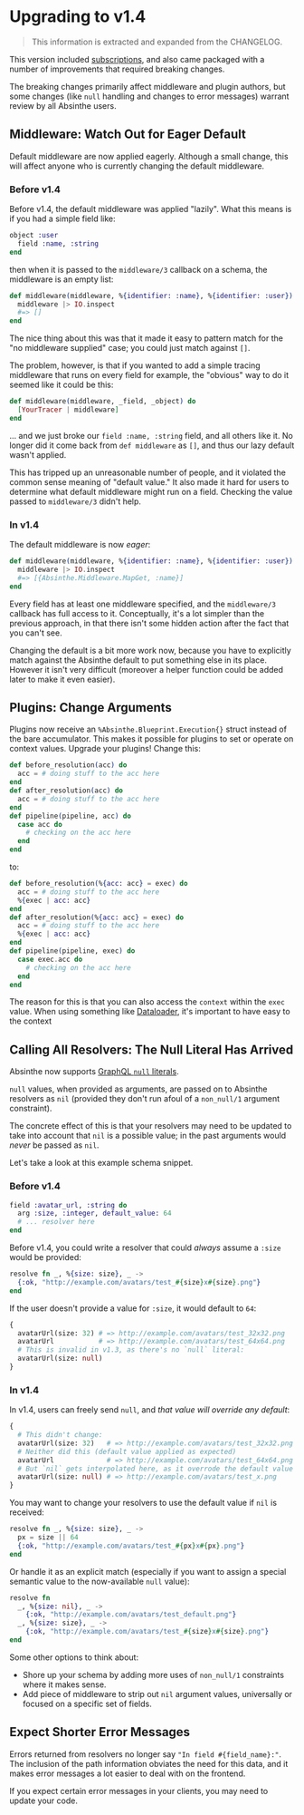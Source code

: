 # Upgrading to v1.4

> This information is extracted and expanded from the CHANGELOG.

This version included [subscriptions](../tutorial/subscriptions.md), and also came packaged with a number of improvements that required breaking changes.

The breaking changes primarily affect middleware and plugin authors, but some changes (like `null` handling and changes to error messages) warrant review by all Absinthe users.

## Middleware: Watch Out for Eager Default

Default middleware are now applied eagerly. Although a small change, this will affect anyone who is currently changing the default middleware.

### Before v1.4

Before v1.4, the default middleware was applied "lazily". What this means is if you had a simple field like:

```elixir
object :user
  field :name, :string
end
```

then when it is passed to the `middleware/3` callback on a schema, the middleware is an empty list:

```elixir
def middleware(middleware, %{identifier: :name}, %{identifier: :user}) do
  middleware |> IO.inspect
  #=> []
end
```

The nice thing about this was that it made it easy to pattern match for the "no middleware supplied" case; you could just match against `[]`.

The problem, however, is that if you wanted to add a simple tracing middleware that runs on every field for example, the "obvious" way to do it seemed like it could be this:

```elixir
def middleware(middleware, _field, _object) do
  [YourTracer | middleware]
end
```

... and we just broke our `field :name, :string` field, and all others like it. No longer did it come back from `def middleware` as `[]`, and thus our lazy default wasn't applied.

This has tripped up an unreasonable number of people, and it violated the common sense meaning of "default value." It also made it hard for users to determine what default middleware might run on a field. Checking the value passed to `middleware/3` didn't help.

### In v1.4

The default middleware is now _eager_:

```elixir
def middleware(middleware, %{identifier: :name}, %{identifier: :user}) do
  middleware |> IO.inspect
  #=> [{Absinthe.Middleware.MapGet, :name}]
end
```

Every field has at least one middleware specified, and the `middleware/3` callback has full access to it. Conceptually, it's a lot simpler than the previous approach, in that there isn't some hidden action after the fact that you can't see.

Changing the default is a bit more work now, because you have to explicitly match against the Absinthe default to put something else in its place. However it isn't very difficult (moreover a helper function could be added later to make it even easier).

## Plugins: Change Arguments

Plugins now receive an `%Absinthe.Blueprint.Execution{}` struct instead of the bare accumulator. This makes it possible for plugins to set or operate on context values. Upgrade your plugins! Change this:

```elixir
def before_resolution(acc) do
  acc = # doing stuff to the acc here
end
def after_resolution(acc) do
  acc = # doing stuff to the acc here
end
def pipeline(pipeline, acc) do
  case acc do
    # checking on the acc here
  end
end
```
to:

```elixir
def before_resolution(%{acc: acc} = exec) do
  acc = # doing stuff to the acc here
  %{exec | acc: acc}
end
def after_resolution(%{acc: acc} = exec) do
  acc = # doing stuff to the acc here
  %{exec | acc: acc}
end
def pipeline(pipeline, exec) do
  case exec.acc do
    # checking on the acc here
  end
end
```

The reason for this is that you can also access the `context` within the `exec` value. When using something like [Dataloader](../tutorial/dataloader.md), it's important to have easy to the context

## Calling All Resolvers: The Null Literal Has Arrived

Absinthe now supports [GraphQL `null` literals](http://facebook.github.io/graphql/October2016/#sec-Null-Value).

`null` values, when provided as arguments, are passed on to Absinthe resolvers as `nil` (provided they don't run afoul of a `non_null/1` argument constraint).

The concrete effect of this is that your resolvers may need to be updated to take into account that `nil` is a possible value; in the past arguments would _never_ be passed as `nil`.

Let's take a look at this example schema snippet.

### Before v1.4

``` elixir
field :avatar_url, :string do
  arg :size, :integer, default_value: 64
  # ... resolver here
end
```

Before v1.4, you could write a resolver that could _always_ assume a `:size` would be provided:

``` elixir
resolve fn _, %{size: size}, _ ->
  {:ok, "http://example.com/avatars/test_#{size}x#{size}.png"}
end
```

If the user doesn't provide a value for `:size`, it would default to `64`:

``` graphql
{
  avatarUrl(size: 32) # => http://example.com/avatars/test_32x32.png
  avatarUrl           # => http://example.com/avatars/test_64x64.png
  # This is invalid in v1.3, as there's no `null` literal:
  avatarUrl(size: null)
}
```

### In v1.4

In v1.4, users can freely send `null`, and _that value will override any default_:

``` graphql
{
  # This didn't change:
  avatarUrl(size: 32)   # => http://example.com/avatars/test_32x32.png
  # Neither did this (default value applied as expected)
  avatarUrl             # => http://example.com/avatars/test_64x64.png
  # But `nil` gets interpolated here, as it overrode the default value of `64`:
  avatarUrl(size: null) # => http://example.com/avatars/test_x.png
}
```

You may want to change your resolvers to use the default value if `nil` is received:

``` elixir
resolve fn _, %{size: size}, _ ->
  px = size || 64
  {:ok, "http://example.com/avatars/test_#{px}x#{px}.png"}
end
```

Or handle it as an explicit match (especially if you want to assign a special semantic value to the now-available `null` value):

``` elixir
resolve fn
  _, %{size: nil}, _ ->
    {:ok, "http://example.com/avatars/test_default.png"}
  _, %{size: size}, _ ->
    {:ok, "http://example.com/avatars/test_#{size}x#{size}.png"}
end
```

Some other options to think about:

- Shore up your schema by adding more uses of `non_null/1` constraints where it makes sense.
- Add  piece of middleware to strip out `nil` argument values, universally or focused on a specific set of fields.


## Expect Shorter Error Messages

Errors returned from resolvers no longer say `"In field #{field_name}:"`. The inclusion of the path information obviates the need for this data, and it makes error messages a lot easier to deal with on the frontend.

If you expect certain error messages in your clients, you may need to update your code.
